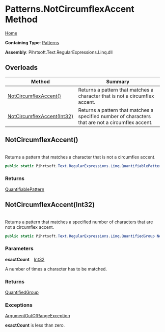 # Patterns\.NotCircumflexAccent Method

[Home](../../../../../../README.md)

**Containing Type**: [Patterns](../README.md)

**Assembly**: Pihrtsoft\.Text\.RegularExpressions\.Linq\.dll

## Overloads

| Method | Summary |
| ------ | ------- |
| [NotCircumflexAccent()](#Pihrtsoft_Text_RegularExpressions_Linq_Patterns_NotCircumflexAccent) | Returns a pattern that matches a character that is not a circumflex accent\. |
| [NotCircumflexAccent(Int32)](#Pihrtsoft_Text_RegularExpressions_Linq_Patterns_NotCircumflexAccent_System_Int32_) | Returns a pattern that matches a specified number of characters that are not a circumflex accent\. |

## NotCircumflexAccent\(\) <a id="Pihrtsoft_Text_RegularExpressions_Linq_Patterns_NotCircumflexAccent"></a>

\
Returns a pattern that matches a character that is not a circumflex accent\.

```csharp
public static Pihrtsoft.Text.RegularExpressions.Linq.QuantifiablePattern NotCircumflexAccent()
```

### Returns

[QuantifiablePattern](../../QuantifiablePattern/README.md)

## NotCircumflexAccent\(Int32\) <a id="Pihrtsoft_Text_RegularExpressions_Linq_Patterns_NotCircumflexAccent_System_Int32_"></a>

\
Returns a pattern that matches a specified number of characters that are not a circumflex accent\.

```csharp
public static Pihrtsoft.Text.RegularExpressions.Linq.QuantifiedGroup NotCircumflexAccent(int exactCount)
```

### Parameters

**exactCount** &ensp; [Int32](https://docs.microsoft.com/en-us/dotnet/api/system.int32)

A number of times a character has to be matched\.

### Returns

[QuantifiedGroup](../../QuantifiedGroup/README.md)

### Exceptions

[ArgumentOutOfRangeException](https://docs.microsoft.com/en-us/dotnet/api/system.argumentoutofrangeexception)

**exactCount** is less than zero\.

